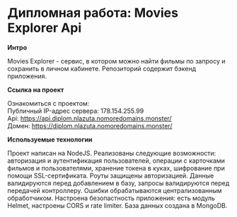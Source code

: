 # Дипломная работа: Movies Explorer Api

**Интро**

Movies Explorer - сервис, в котором можно найти фильмы по запросу и сохранить в личном кабинете. Репозиторий содержит бэкенд приложения.

**Ссылка на проект**

Ознакомиться с проектом:  
Публичный IP-адрес сервера: 178.154.255.99  
Api: https://api.diplom.nlazuta.nomoredomains.monster/  
Домен: https://diplom.nlazuta.nomoredomains.monster/  

**Используемые технологии**

Проект написан на NodeJS. Реализованы следующие возможности: авторизация и аутентификация пользователей, операции с карточками фильмов и пользователями, хранение токена в куках, шифрование при помощи SSL-сертификата. Роуты защищены авторизацией. Данные валидируются перед добавлением в базу, запросы валидируются перед передачей контроллеру. Ошибки обрабатываются централизованным обработчиком. Настроена безопастность приложения: есть модуль Helmet, настроены CORS и rate limiter. База данных создана в MongoDB.
